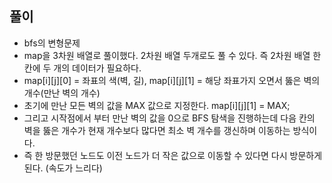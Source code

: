 ## 풀이
- bfs의 변형문제
- map을 3차원 배열로 풀이했다. 2차원 배열 두개로도 풀 수 있다. 즉 2차원 배열 한칸에 두 개의 데이터가 필요하다.
- map[i][j][0] = 좌표의 색(벽, 길), map[i][j][1] = 해당 좌표가지 오면서 뚫은 벽의 개수(만난 벽의 개수)
- 초기에 만난 모든 벽의 값을 MAX 값으로 지정한다. map[i][j][1] = MAX;
- 그리고 시작점에서 부터 만난 벽의 값을 0으로 BFS 탐색을 진행하는데 다음 칸의 벽을 뚫은 개수가 현재 개수보다 많다면 최소 벽 개수를 갱신하며 이동하는 방식이다.
- 즉 한 방문했던 노드도 이전 노드가 더 작은 값으로 이동할 수 있다면 다시 방문하게된다. (속도가 느리다)